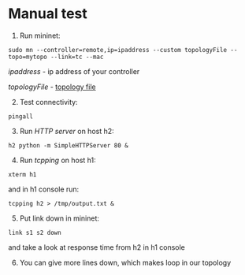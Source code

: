 # Manual test

1. Run mininet:

`sudo mn --controller=remote,ip=ipaddress --custom topologyFile --topo=mytopo --link=tc --mac`

*ipaddress* - ip address of your controller

*topologyFile* -  [topology file](https://github.com/aks-2017/semestralne-zadania-semestralne-zadanie-xkanuch-xjanec/blob/master/sdn/topology/topologySDN.py)

2. Test connectivity:

`pingall`

3. Run *HTTP server* on host h2:

`h2 python -m SimpleHTTPServer 80 &`

4. Run *tcpping* on host h1:

`xterm h1`

and in h1 console run:

`tcpping h2 > /tmp/output.txt &`

5. Put link down in mininet:

`link s1 s2 down`

and take a look at response time from h2 in h1 console

6. You can give more lines down, which makes loop in our topology
